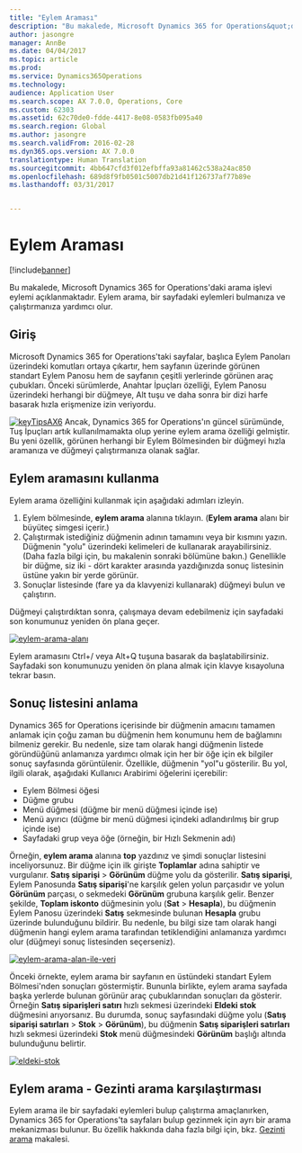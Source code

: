 ```yaml
---
title: "Eylem Araması"
description: "Bu makalede, Microsoft Dynamics 365 for Operations&quot;daki arama işlevi eylemi açıklanmaktadır. Eylem arama, bir sayfadaki eylemleri bulmanıza ve çalıştırmanıza yardımcı olur."
author: jasongre
manager: AnnBe
ms.date: 04/04/2017
ms.topic: article
ms.prod: 
ms.service: Dynamics365Operations
ms.technology: 
audience: Application User
ms.search.scope: AX 7.0.0, Operations, Core
ms.custom: 62303
ms.assetid: 62c70de0-fdde-4417-8e08-0583fb095a40
ms.search.region: Global
ms.author: jasongre
ms.search.validFrom: 2016-02-28
ms.dyn365.ops.version: AX 7.0.0
translationtype: Human Translation
ms.sourcegitcommit: 4bb647cfd3f012efbffa93a81462c538a24ac850
ms.openlocfilehash: 689d8f9fb0501c5007db21d41f126737af77b89e
ms.lasthandoff: 03/31/2017


---
```


# <a name="action-search"></a>Eylem Araması

[!include[banner](../includes/banner.md)]


Bu makalede, Microsoft Dynamics 365 for Operations'daki arama işlevi eylemi açıklanmaktadır. Eylem arama, bir sayfadaki eylemleri bulmanıza ve çalıştırmanıza yardımcı olur.

<a name="introduction"></a>Giriş
------------

Microsoft Dynamics 365 for Operations'taki sayfalar, başlıca Eylem Panoları üzerindeki komutları ortaya çıkartır, hem sayfanın üzerinde görünen standart Eylem Panosu hem de sayfanın çeşitli yerlerinde görünen araç çubukları. Önceki sürümlerde, Anahtar İpuçları özelliği, Eylem Panosu üzerindeki herhangi bir düğmeye, Alt tuşu ve daha sonra bir dizi harfe basarak hızla erişmenize izin veriyordu. 

[![keyTipsAX6](./media/keytipsax6.png)](./media/keytipsax6.png) Ancak, Dynamics 365 for Operations'ın güncel sürümünde, Tuş İpuçları artık kullanılmamakta olup yerine eylem arama özelliği gelmiştir. Bu yeni özellik, görünen herhangi bir Eylem Bölmesinden bir düğmeyi hızla aramanıza ve düğmeyi çalıştırmanıza olanak sağlar.

## <a name="using-action-search"></a>Eylem aramasını kullanma
Eylem arama özelliğini kullanmak için aşağıdaki adımları izleyin.

1.  Eylem bölmesinde, **eylem arama** alanına tıklayın. (**Eylem arama** alanı bir büyüteç simgesi içerir.)
2.  Çalıştırmak istediğiniz düğmenin adının tamamını veya bir kısmını yazın. Düğmenin "yolu" üzerindeki kelimeleri de kullanarak arayabilirsiniz. (Daha fazla bilgi için, bu makalenin sonraki bölümüne bakın.) Genellikle bir düğme, siz iki - dört karakter arasında yazdığınızda sonuç listesinin üstüne yakın bir yerde görünür.
3.  Sonuçlar listesinde (fare ya da klavyenizi kullanarak) düğmeyi bulun ve çalıştırın.

Düğmeyi çalıştırdıktan sonra, çalışmaya devam edebilmeniz için sayfadaki son konumunuz yeniden ön plana geçer. 

[![eylem-arama-alanı](./media/action-search-field.png)](./media/action-search-field.png)

Eylem aramasını Ctrl+/ veya Alt+Q tuşuna basarak da başlatabilirsiniz. Sayfadaki son konumunuzu yeniden ön plana almak için klavye kısayoluna tekrar basın.

## <a name="understanding-the-results-list"></a>Sonuç listesini anlama
Dynamics 365 for Operations içerisinde bir düğmenin amacını tamamen anlamak için çoğu zaman bu düğmenin hem konumunu hem de bağlamını bilmeniz gerekir. Bu nedenle, size tam olarak hangi düğmenin listede göründüğünü anlamanıza yardımcı olmak için her bir öğe için ek bilgiler sonuç sayfasında görüntülenir. Özellikle, düğmenin "yol"u gösterilir. Bu yol, ilgili olarak, aşağıdaki Kullanıcı Arabirimi öğelerini içerebilir:

-   Eylem Bölmesi öğesi
-   Düğme grubu
-   Menü düğmesi (düğme bir menü düğmesi içinde ise)
-   Menü ayırıcı (düğme bir menü düğmesi içindeki adlandırılmış bir grup içinde ise)
-   Sayfadaki grup veya öğe (örneğin, bir Hızlı Sekmenin adı)

Örneğin, **eylem arama** alanına **top** yazdınız ve şimdi sonuçlar listesini inceliyorsunuz. Bir düğme için ilk girişte **Toplamlar** adına sahiptir ve vurgulanır. **Satış siparişi** &gt; **Görünüm** düğme yolu da gösterilir. **Satış siparişi**, Eylem Panosunda **Satış siparişi**'ne karşılık gelen yolun parçasıdır ve yolun **Görünüm** parçası, o sekmedeki **Görünüm** grubuna karşılık gelir. Benzer şekilde, **Toplam iskonto** düğmesinin yolu (**Sat** &gt; **Hesapla**), bu düğmenin Eylem Panosu üzerindeki **Satış** sekmesinde bulunan **Hesapla** grubu üzerinde bulunduğunu bildirir. Bu nedenle, bu bilgi size tam olarak hangi düğmenin hangi eylem arama tarafından tetiklendiğini anlamanıza yardımcı olur (düğmeyi sonuç listesinden seçerseniz). 

[![eylem-arama-alan-ile-veri](./media/action-search-field-with-data.png)](./media/action-search-field-with-data.png) 

Önceki örnekte, eylem arama bir sayfanın en üstündeki standart Eylem Bölmesi'nden sonuçları göstermiştir. Bununla birlikte, eylem arama sayfada başka yerlerde bulunan görünür araç çubuklarından sonuçları da gösterir. Örneğin **Satış siparişleri satırı** hızlı sekmesi üzerindeki **Eldeki stok** düğmesini arıyorsanız. Bu durumda, sonuç sayfasındaki düğme yolu (**Satış siparişi satırları** &gt; **Stok** &gt; **Görünüm**), bu düğmenin **Satış siparişleri satırları** hızlı sekmesi üzerindeki **Stok** menü düğmesindeki **Görünüm** başlığı altında bulunduğunu belirtir. 

[![eldeki-stok](./media/on-hand-inventory.png)](./media/on-hand-inventory.png)

## <a name="action-search-vs-navigation-search"></a>Eylem arama - Gezinti arama karşılaştırması
Eylem arama ile bir sayfadaki eylemleri bulup çalıştırma amaçlanırken, Dynamics 365 for Operations'ta sayfaları bulup gezinmek için ayrı bir arama mekanizması bulunur. Bu özellik hakkında daha fazla bilgi için, bkz. [Gezinti arama](navigation-search.md) makalesi.




